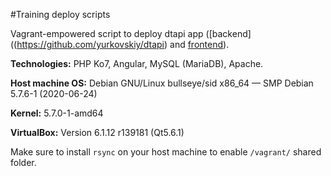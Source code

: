 #Training deploy scripts

Vagrant-empowered script to deploy dtapi app ([backend]((https://github.com/yurkovskiy/dtapi) and [frontend](https://github.com/yurkovskiy/IF-105.UI.dtapi.if.ua.io)).

**Technologies:** PHP Ko7, Angular, MySQL (MariaDB), Apache.

**Host machine OS:** Debian GNU/Linux bullseye/sid x86_64 — SMP Debian 5.7.6-1 (2020-06-24)

**Kernel:** 5.7.0-1-amd64

**VirtualBox:** Version 6.1.12 r139181 (Qt5.6.1)

Make sure to install `rsync` on your host machine to enable `/vagrant/` shared folder.
